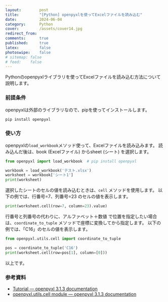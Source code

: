 ```yaml
---
layout:        post
title:         "[Python] openpyxlを使ってExcelファイルを読み込む"
date:          2024-06-04
category:      Python
cover:         /assets/cover14.jpg
redirect_from:
comments:      true
published:     true
latex:         false
photoswipe:    false
# sitemap: false
# feed:    false
---
```


Pythonのopenpyxlライブラリを使ってExcelファイルを読み込む方法について説明します。

### 前提条件

openpyxlは外部のライブラリなので、pipを使ってインストールします。

```bash
pip install openpyxl
```

### 使い方

openpyxlの`load_workbook`メソッド使って、Excelファイルを読み込みます。
読み込んだ後は、book (Excelファイル) からsheet (シート) を選択します。

```py
from openpyxl import load_workbook  # pip install openpyxl

workbook = load_workbook('テスト.xlsx')
worksheet = workbook['シート1']
print(worksheet)
```

選択したシートのセルの値を読み込むときは、`cell` メソッドを使用します。
以下の例では、行番号=7、列番号=23 のセルの値を表示します。

```py
print(worksheet.cell(row=7, column=23).value)
```

行番号と列番号の代わりに、アルファベット＋数値 で位置を指定したい場合は、`coordinate_to_tuple` メソッドで座標に変換してから指定します。
以下の例では、「C16」のセルの値を表示します。

```py
from openpyxl.utils.cell import coordinate_to_tuple

pos = coordinate_to_tuple('C16')
print(worksheet.cell(row=pos[1], column=[0]))
```

以上です。


### 参考資料

- [Tutorial — openpyxl 3.1.3 documentation](https://openpyxl.readthedocs.io/en/stable/tutorial.html#loading-from-a-file)
- [openpyxl.utils.cell module — openpyxl 3.1.3 documentation](https://openpyxl.readthedocs.io/en/stable/api/openpyxl.utils.cell.html#openpyxl.utils.cell.coordinate_to_tuple)
